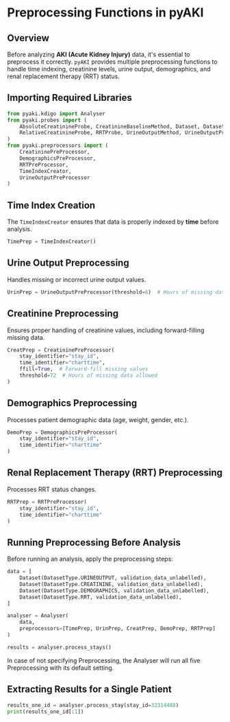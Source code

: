 # Preprocessing Functions in pyAKI

## Overview
Before analyzing **AKI (Acute Kidney Injury)** data, it's essential to preprocess it correctly. `pyAKI` provides multiple preprocessing functions to handle time indexing, creatinine levels, urine output, demographics, and renal replacement therapy (RRT) status.

## Importing Required Libraries

```python
from pyaki.kdigo import Analyser
from pyaki.probes import (
    AbsoluteCreatinineProbe, CreatinineBaselineMethod, Dataset, DatasetType,
    RelativeCreatinineProbe, RRTProbe, UrineOutputMethod, UrineOutputProbe
)
from pyaki.preprocessors import (
    CreatininePreProcessor,
    DemographicsPreProcessor,
    RRTPreProcessor,
    TimeIndexCreator,
    UrineOutputPreProcessor
)
```

## Time Index Creation

The `TimeIndexCreator` ensures that data is properly indexed by **time** before analysis.

```python
TimePrep = TimeIndexCreator()
```

## Urine Output Preprocessing

Handles missing or incorrect urine output values.

```python
UrinPrep = UrineOutputPreProcessor(threshold=6)  # Hours of missing data threshold
```

## Creatinine Preprocessing

Ensures proper handling of creatinine values, including forward-filling missing data.

```python
CreatPrep = CreatininePreProcessor(
    stay_identifier="stay_id",
    time_identifier="charttime",
    ffill=True,  # Forward-fill missing values
    threshold=72  # Hours of missing data allowed
)
```

## Demographics Preprocessing

Processes patient demographic data (age, weight, gender, etc.).

```python
DemoPrep = DemographicsPreProcessor(
    stay_identifier="stay_id",
    time_identifier="charttime"
)
```

## Renal Replacement Therapy (RRT) Preprocessing

Processes RRT status changes.

```python
RRTPrep = RRTPreProcessor(
    stay_identifier="stay_id",
    time_identifier="charttime"
)
```

## Running Preprocessing Before Analysis

Before running an analysis, apply the preprocessing steps:

```python
data = [
    Dataset(DatasetType.URINEOUTPUT, validation_data_unlabelled),
    Dataset(DatasetType.CREATININE, validation_data_unlabelled),
    Dataset(DatasetType.DEMOGRAPHICS, validation_data_unlabelled),
    Dataset(DatasetType.RRT, validation_data_unlabelled),
]

analyser = Analyser(
    data,
    preprocessors=[TimePrep, UrinPrep, CreatPrep, DemoPrep, RRTPrep]
)

results = analyser.process_stays()
```

In case of not specifying Preprocessing, the Analyser will run all five Preprocessing with its default setting. 

## Extracting Results for a Single Patient

```python
results_one_id = analyser.process_stay(stay_id=32314488)
print(results_one_id[:1])
```

